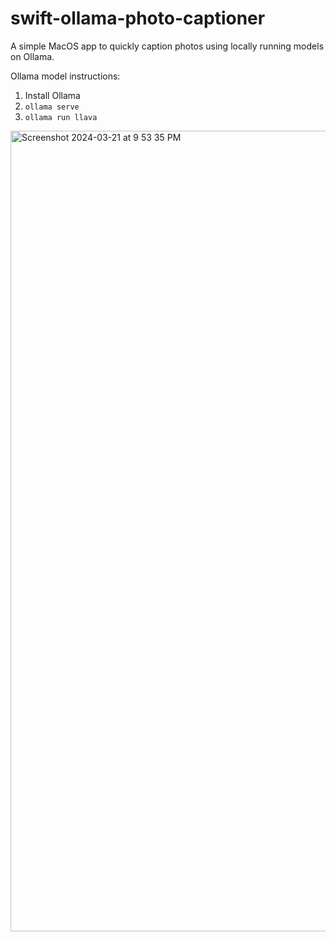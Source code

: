# swift-ollama-photo-captioner
A simple MacOS app to quickly caption photos using locally running models on Ollama.

Ollama model instructions:

1) Install Ollama
2) `ollama serve`
3) `ollama run llava`

   
<img width="1281" alt="Screenshot 2024-03-21 at 9 53 35 PM" src="https://github.com/dkman94/swift-ollama-photo-captioner/assets/5391849/c7d5293b-e563-4c1e-b4f4-bbcca1b5e8d8">
